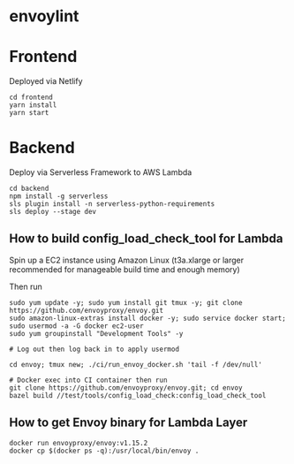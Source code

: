 # envoylint

# Frontend
Deployed via Netlify
```
cd frontend
yarn install
yarn start
```

# Backend
Deploy via Serverless Framework to AWS Lambda
```
cd backend
npm install -g serverless
sls plugin install -n serverless-python-requirements
sls deploy --stage dev
````

## How to build config_load_check_tool for Lambda
Spin up a EC2 instance using Amazon Linux (t3a.xlarge or larger recommended for manageable build time and enough memory)

Then run
```
sudo yum update -y; sudo yum install git tmux -y; git clone https://github.com/envoyproxy/envoy.git
sudo amazon-linux-extras install docker -y; sudo service docker start; sudo usermod -a -G docker ec2-user
sudo yum groupinstall "Development Tools" -y

# Log out then log back in to apply usermod

cd envoy; tmux new; ./ci/run_envoy_docker.sh 'tail -f /dev/null'

# Docker exec into CI container then run
git clone https://github.com/envoyproxy/envoy.git; cd envoy
bazel build //test/tools/config_load_check:config_load_check_tool
```

## How to get Envoy binary for Lambda Layer
```
docker run envoyproxy/envoy:v1.15.2
docker cp $(docker ps -q):/usr/local/bin/envoy .
```

